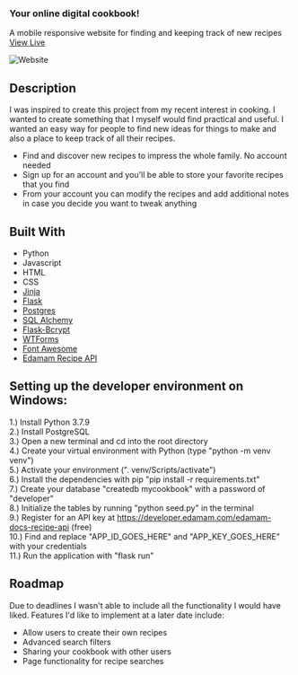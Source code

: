 <h3>Your online digital cookbook!</h3>

<p>
    A mobile responsive website for finding and keeping track of new recipes
    <br />
    <a href="https://myonlinecookbook.herokuapp.com/">View Live</a>
</p>

![Website](https://i.imgur.com/5N1sMIB.png)

## Description

I was inspired to create this project from my recent interest in cooking. I wanted to create something that I myself would find practical and useful. I wanted an easy way for people to find new ideas for things to make and also a place to keep track of all their recipes.
* Find and discover new recipes to impress the whole family. No account needed
* Sign up for an account and you'll be able to store your favorite recipes that you find
* From your account you can modify the recipes and add additional notes in case you decide you want to tweak anything

## Built With
* Python
* Javascript
* HTML
* CSS
* [Jinja](https://jinja.palletsprojects.com/en/2.11.x/)
* [Flask](https://flask.palletsprojects.com/en/1.1.x/)
* [Postgres](https://www.postgresql.org/)
* [SQL Alchemy](https://flask-sqlalchemy.palletsprojects.com/en/2.x/)
* [Flask-Bcrypt](https://flask-bcrypt.readthedocs.io/en/latest/)
* [WTForms](https://wtforms.readthedocs.io/en/2.3.x/)
* [Font Awesome](https://fontawesome.com/)
* [Edamam Recipe API](https://developer.edamam.com/edamam-docs-recipe-api )


## Setting up the developer environment on Windows:
1.) Install Python 3.7.9  
2.) Install PostgreSQL  
3.) Open a new terminal and cd into the root directory  
4.) Create your virtual environment with Python (type "python -m venv venv")  
5.) Activate your environment (". venv/Scripts/activate")  
6.) Install the dependencies with pip "pip install -r requirements.txt"  
7.) Create your database "createdb mycookbook" with a password of "developer"  
8.) Initialize the tables by running "python seed.py" in the terminal  
9.) Register for an API key at https://developer.edamam.com/edamam-docs-recipe-api (free)  
10.) Find and replace "APP_ID_GOES_HERE" and "APP_KEY_GOES_HERE" with your credentials  
11.) Run the application with "flask run"  


## Roadmap
Due to deadlines I wasn't able to include all the functionality I would have liked. Features I'd like to implement at a later date include:
* Allow users to create their own recipes
* Advanced search filters
* Sharing your cookbook with other users
* Page functionality for recipe searches
